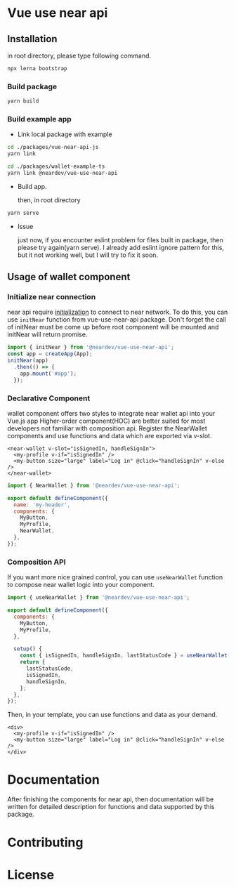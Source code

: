 # Vue use near api

## Installation
  
  in root directory, please type following command.  
  ```sh
  npx lerna bootstrap
  ```

  ### Build package
  ```sh
  yarn build
  ```

  ### Build example app

  - Link local package with example

  ```sh
  cd ./packages/vue-near-api-js
  yarn link
  
  cd ./packages/wallet-example-ts
  yarn link @neardev/vue-use-near-api
  ```

  - Build app.

    then, in root directory
  ```sh
  yarn serve
  ```

  - Issue

    just now, if you encounter eslint problem for files built in package, then please try again(yarn serve).
    I already add eslint ignore pattern for this, but it not working well, but I will try to fix it soon.

## Usage of wallet component

### Initialize near connection

near api require [initialization](https://docs.near.org/docs/develop/front-end/introduction#connection) to connect to near network.
To do this, you can use `initNear` function from vue-use-near-api package.
Don't forget the call of initNear must be come up before root component will be mounted and initNear will return promise.

```js
import { initNear } from '@neardev/vue-use-near-api';
const app = createApp(App);
initNear(app)
  .then(() => {
    app.mount('#app');
  });
```

### Declarative Component

wallet component offers two styles to integrate near wallet api into your Vue.js app
Higher-order component(HOC) are better suited for most developers not familiar with composition api. Register the NearWallet components and use functions and data which are exported via v-slot.

```vue
<near-wallet v-slot="isSignedIn, handleSignIn">
  <my-profile v-if="isSignedIn" />
  <my-button size="large" label="Log in" @click="handleSignIn" v-else />
</near-wallet>
```

```js
import { NearWallet } from '@neardev/vue-use-near-api';

export default defineComponent({
  name: 'my-header',
  components: {
    MyButton,
    MyProfile,
    NearWallet,
  },
});
```
### Composition API
If you want more nice grained control, you can use `useNearWallet` function to compose near wallet logic into your component.

```js
import { useNearWallet } from '@neardev/vue-use-near-api';

export default defineComponent({
  components: {
    MyButton,
    MyProfile,
  },

  setup() {
    const { isSignedIn, handleSignIn, lastStatusCode } = useNearWallet();
    return {
      lastStatusCode,
      isSignedIn,
      handleSignIn,
    };
  },
});
```

Then, in your template, you can use functions and data as your demand.

```vue
<div>
  <my-profile v-if="isSignedIn" />
  <my-button size="large" label="Log in" @click="handleSignIn" v-else />
</div>
```

# Documentation

After finishing the components for near api, then documentation will be written for detailed description for functions and data supported by this package.

# Contributing

# License

